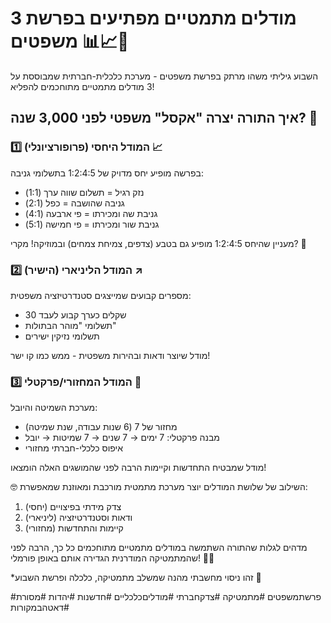 # 3 מודלים מתמטיים מפתיעים בפרשת משפטים 📊📈🔄

השבוע גיליתי משהו מרתק בפרשת משפטים - מערכת כלכלית-חברתית שמבוססת על 3 מודלים מתמטיים מתוחכמים להפליא! 

## איך התורה יצרה "אקסל" משפטי לפני 3,000 שנה? 🤔

### 1️⃣ המודל היחסי (פרופורציונלי) 📈
בפרשה מופיע יחס מדויק של 1:2:4:5 בתשלומי גניבה:
- נזק רגיל = תשלום שווה ערך (1:1)
- גניבה שהושבה = כפל (2:1)
- גניבת שה ומכירתו = פי ארבעה (4:1)
- גניבת שור ומכירתו = פי חמישה (5:1)

מעניין שהיחס 1:2:4:5 מופיע גם בטבע (צדפים, צמיחת צמחים) ובמוזיקה! מקרי? 🧐

### 2️⃣ המודל הליניארי (הישיר) ↗️
מספרים קבועים שמייצגים סטנדרטיזציה משפטית:
- 30 שקלים כערך קבוע לעבד
- תשלומי "מוהר הבתולות"
- תשלומי נזיקין ישירים

מודל שיוצר ודאות ובהירות משפטית - ממש כמו קו ישר!

### 3️⃣ המודל המחזורי/פרקטלי 🔄
מערכת השמיטה והיובל:
- מחזור של 7 (6 שנות עבודה, שנת שמיטה)
- מבנה פרקטלי: 7 ימים → 7 שנים → 7 שמיטות → יובל
- איפוס כלכלי-חברתי מחזורי

מודל שמבטיח התחדשות וקיימות הרבה לפני שהמושגים האלה הומצאו!

🤓 השילוב של שלושת המודלים יוצר מערכת מתמטית מורכבת ומאוזנת שמאפשרת:
1. צדק מידתי בפיצויים (יחסי)
2. ודאות וסטנדרטיזציה (ליניארי)
3. קיימות והתחדשות (מחזורי)

מדהים לגלות שהתורה השתמשה במודלים מתמטיים מתוחכמים כל כך, הרבה לפני שהמתמטיקה המודרנית הגדירה אותם באופן פורמלי! 🧮📜

*זהו ניסוי מחשבתי מהנה שמשלב מתמטיקה, כלכלה ופרשת השבוע 🙏

#פרשתמשפטים #מתמטיקה #צדקחברתי #מודליםכלכליים #חדשנות #יהדות #מסורת #דאטהבמקורות
